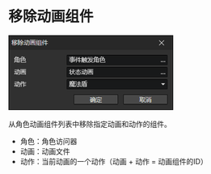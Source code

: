 # 移除动画组件

![](img/removeAnimationComponent-1.png)

从角色动画组件列表中移除指定动画和动作的组件。

- 角色：角色访问器
- 动画：动画文件
- 动作：当前动画的一个动作（动画 + 动作 = 动画组件的ID）
